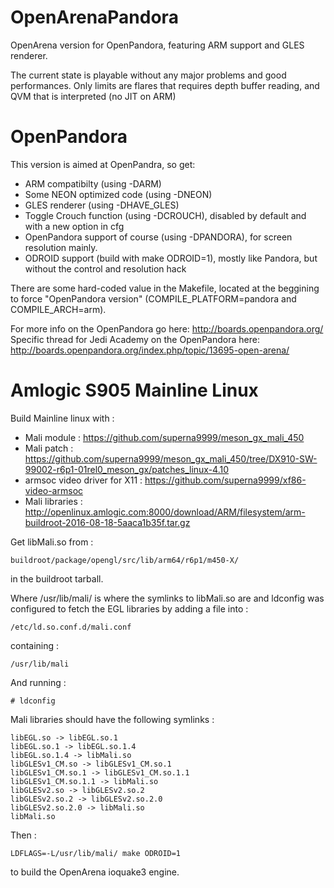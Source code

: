 OpenArenaPandora
================

OpenArena version for OpenPandora, featuring ARM support and GLES renderer.

The current state is playable without any major problems and good performances. 
Only limits are flares that requires depth buffer reading, and QVM that is interpreted (no JIT on ARM)

OpenPandora
===========

This version is aimed at OpenPandra, so get:
 * ARM compatibilty (using -DARM)
 * Some NEON optimized code (using -DNEON)
 * GLES renderer (using -DHAVE_GLES)
 * Toggle Crouch function (using -DCROUCH), disabled by default and with a new option in cfg
 * OpenPandora support of course (using -DPANDORA), for screen resolution mainly.
 * ODROID support (build with make ODROID=1), mostly like Pandora, but without the control and resolution hack

There are some hard-coded value in the Makefile, located at the beggining to force "OpenPandora version" (COMPILE_PLATFORM=pandora and COMPILE_ARCH=arm).
 
For more info on the OpenPandora go here: http://boards.openpandora.org/
Specific thread for Jedi Academy on the OpenPandora here: http://boards.openpandora.org/index.php/topic/13695-open-arena/

Amlogic S905 Mainline Linux
===========================

Build Mainline linux with :
- Mali module : https://github.com/superna9999/meson_gx_mali_450
- Mali patch : https://github.com/superna9999/meson_gx_mali_450/tree/DX910-SW-99002-r6p1-01rel0_meson_gx/patches_linux-4.10
- armsoc video driver for X11 : https://github.com/superna9999/xf86-video-armsoc
- Mali libraries : http://openlinux.amlogic.com:8000/download/ARM/filesystem/arm-buildroot-2016-08-18-5aaca1b35f.tar.gz

Get libMali.so from :
```
buildroot/package/opengl/src/lib/arm64/r6p1/m450-X/
```

in the buildroot tarball.

Where /usr/lib/mali/ is where the symlinks to libMali.so are and ldconfig was configured to fetch the EGL libraries by adding a file into :
```
/etc/ld.so.conf.d/mali.conf
```

containing :
```
/usr/lib/mali
```

And running :
```
# ldconfig
```

Mali libraries should have the following symlinks :
```
libEGL.so -> libEGL.so.1
libEGL.so.1 -> libEGL.so.1.4
libEGL.so.1.4 -> libMali.so
libGLESv1_CM.so -> libGLESv1_CM.so.1
libGLESv1_CM.so.1 -> libGLESv1_CM.so.1.1
libGLESv1_CM.so.1.1 -> libMali.so
libGLESv2.so -> libGLESv2.so.2
libGLESv2.so.2 -> libGLESv2.so.2.0
libGLESv2.so.2.0 -> libMali.so
libMali.so
```

Then :
```
LDFLAGS=-L/usr/lib/mali/ make ODROID=1
```

to build the OpenArena ioquake3 engine.
